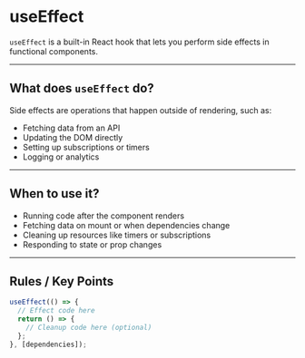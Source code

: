 # useEffect

`useEffect` is a built-in React hook that lets you perform side effects in functional components.

---

## What does `useEffect` do?

Side effects are operations that happen outside of rendering, such as:

- Fetching data from an API
- Updating the DOM directly
- Setting up subscriptions or timers
- Logging or analytics

---

## When to use it?

- Running code after the component renders
- Fetching data on mount or when dependencies change
- Cleaning up resources like timers or subscriptions
- Responding to state or prop changes

---

## Rules / Key Points

```js
useEffect(() => {
  // Effect code here
  return () => {
    // Cleanup code here (optional)
  };
}, [dependencies]);
